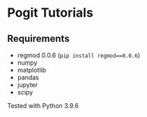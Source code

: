 # Pogit Tutorials

## Requirements
- regmod 0.0.6 (`pip install regmod==0.0.6`)
- numpy
- matplotlib
- pandas
- jupyter
- scipy

Tested with Python 3.9.6